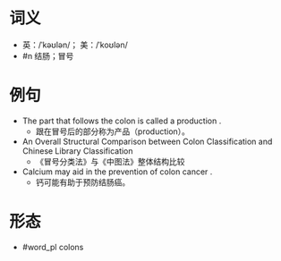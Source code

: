 # 词义
- 英：/ˈkəʊlən/； 美：/ˈkoʊlən/
- #n 结肠；冒号
# 例句
- The part that follows the colon is called a production .
	- 跟在冒号后的部分称为产品（production）。
- An Overall Structural Comparison between Colon Classification and Chinese Library Classification
	- 《冒号分类法》与《中图法》整体结构比较
- Calcium may aid in the prevention of colon cancer .
	- 钙可能有助于预防结肠癌。
# 形态
- #word_pl colons

